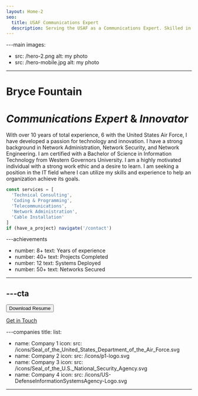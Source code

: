 ```yaml
---
layout: Home-2
seo:
  title: USAF Communications Expert
  description: Serving the USAF as a Communications Expert. Skilled in Network Administration, Network Security, and Network Engineering. Strong military and protective services professional with a Bachelor of Science (BS) focused in Information Technology from Western Governors University.
---
```




---main
images:
  - src: /hero-2.png
    alt: my photo
  - src: /hero-mobile.jpg
    alt: my photo
---

# <Typewriter>Bryce Fountain</Typewriter>

# *Communications Expert* <span>&</span> *Innovator*

With over 10 years of total experience, 6 with the United States Air Force, I have developed a passion for technology and innovation. I have a strong background in Network Administration, Network Security, and Network Engineering. I am certified with a Bachelor of Science in Information Technology from Western Governors University. I am a highly motivated individual with a strong work ethic and a desire to learn. I am seeking a position in the IT field where I can utilize my skills and experience to help an organization achieve its goals.

```js {2-4} showLineNumbers
const services = [
  'Technical Consulting',
  'Coding & Programming',
  'Telecommunications',
  'Network Administration',
  'Cable Installation'
]
if (have_a_project) navigate('/contact')
```



---achievements
- number: 8+
  text: Years of experience
- number: 40+
  text: Projects Completed
- number: 12
  text: Systems Deployed
- number: 50+
  text: Networks Secured
---



---cta
---
<Button href="/contact" size="sm">
  Download Resume
</Button>

[Get in Touch](/contact)



---companies
title:
list:
  - name: Company 1
    icon:
      src: /icons/Seal_of_the_United_States_Department_of_the_Air_Force.svg
  - name: Company 2
    icon:
      src: /icons/p1-logo.svg
  - name: Company 3
    icon:
      src: /icons/Seal_of_the_U.S._National_Security_Agency.svg
  - name: Company 4
    icon:
      src: /icons/US-DefenseInformationSystemsAgency-Logo.svg
---